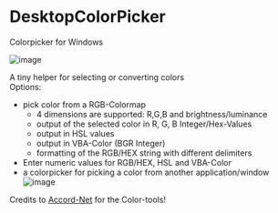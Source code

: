 # DesktopColorPicker
Colorpicker for Windows  

![image](https://github.com/user-attachments/assets/0c702e80-a012-42fa-9434-74ada43cc703)
  
A tiny helper for selecting or converting colors  
Options:
- pick color from a RGB-Colormap
  - 4 dimensions are supported: R,G,B and brightness/luminance
  - output of the selected color in R, G, B Integer/Hex-Values
  - output in HSL values
  - output in VBA-Color (BGR Integer)
  - formatting of the RGB/HEX string with different delimiters
- Enter numeric values for RGB/HEX, HSL and VBA-Color
- a colorpicker for picking a color from another application/window  
![image](https://github.com/user-attachments/assets/a34a8100-00a2-4b45-9711-2aaf9a9f29fb)

Credits to [Accord-Net](https://github.com/accord-net/framework/tree/development) for the Color-tools!
